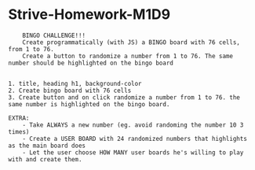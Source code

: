 # Strive-Homework-M1D9

        BINGO CHALLENGE!!!
        Create programmatically (with JS) a BINGO board with 76 cells, from 1 to 76.
        Create a button to randomize a number from 1 to 76. The same number should be highlighted on the bingo board

        
    1. title, heading h1, background-color
    2. Create bingo board with 76 cells
    3. Create button and on click randomize a number from 1 to 76. the same number is highlighted on the bingo board.
    
    EXTRA: 
        - Take ALWAYS a new number (eg. avoid randoming the number 10 3 times)
        - Create a USER BOARD with 24 randomized numbers that highlights as the main board does
        - Let the user choose HOW MANY user boards he's willing to play with and create them.
    
    
  
